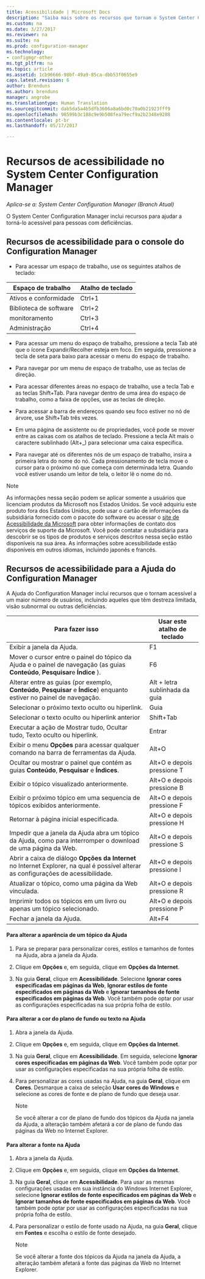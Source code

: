 ```yaml
---
title: Acessibilidade | Microsoft Docs
description: "Saiba mais sobre os recursos que tornam o System Center Configuration Manager acessível para pessoas com deficiências."
ms.custom: na
ms.date: 3/27/2017
ms.reviewer: na
ms.suite: na
ms.prod: configuration-manager
ms.technology:
- configmgr-other
ms.tgt_pltfrm: na
ms.topic: article
ms.assetid: 1cb96666-98bf-49a9-85ca-dbb53f0655e9
caps.latest.revision: 6
author: Brenduns
ms.author: brenduns
manager: angrobe
ms.translationtype: Human Translation
ms.sourcegitcommit: dab5da5a4b5dfb3606a8a6bd0c70a0b21923fff9
ms.openlocfilehash: 98599b3c188c9e9b508fea79ecf9a2b2348e9288
ms.contentlocale: pt-br
ms.lasthandoff: 05/17/2017

---
```

# <a name="accessibility-features-in-system-center-configuration-manager"></a>Recursos de acessibilidade no System Center Configuration Manager

*Aplica-se a: System Center Configuration Manager (Branch Atual)*


O System Center Configuration Manager inclui recursos para ajudar a torná-lo acessível para pessoas com deficiências.


## <a name="bkmk_aconsole"></a> Recursos de acessibilidade para o console do Configuration Manager  
-   Para acessar um espaço de trabalho, use os seguintes atalhos de teclado:  

|Espaço de trabalho|Atalho de teclado|  
|------|--------|  
|Ativos e conformidade|Ctrl+1|  
|Biblioteca de software|Ctrl+2|  
|monitoramento|Ctrl+3|  
|Administração|Ctrl+4|  

-   Para acessar um menu do espaço de trabalho, pressione a tecla Tab até que o ícone Expandir/Recolher esteja em foco. Em seguida, pressione a tecla de seta para baixo para acessar o menu do espaço de trabalho.  

-   Para navegar por um menu de espaço de trabalho, use as teclas de direção.  

-   Para acessar diferentes áreas no espaço de trabalho, use a tecla Tab e as teclas Shift+Tab. Para navegar dentro de uma área do espaço de trabalho, como a faixa de opções, use as teclas de direção.  

-   Para acessar a barra de endereços quando seu foco estiver no nó de árvore, use Shift+Tab três vezes.  

-   Em uma página de assistente ou de propriedades, você pode se mover entre as caixas com os atalhos de teclado. Pressione a tecla Alt mais o caractere sublinhado (Alt+_) para selecionar uma caixa específica.     

-  Para navegar até os diferentes nós de um espaço de trabalho, insira a primeira letra do nome do nó. Cada pressionamento de tecla move o cursor para o próximo nó que começa com determinada letra. Quando você estiver usando um leitor de tela, o leitor lê o nome do nó.

> [!NOTE]  
>  As informações nessa seção podem se aplicar somente a usuários que licenciam produtos da Microsoft nos Estados Unidos. Se você adquiriu este produto fora dos Estados Unidos, pode usar o cartão de informações da subsidiária fornecido com o pacote do software ou acessar o [site de Acessibilidade da Microsoft](http://go.microsoft.com/fwlink/?LinkId=8431) para obter informações de contato dos serviços de suporte da Microsoft. Você pode contatar a subsidiária para descobrir se os tipos de produtos e serviços descritos nessa seção estão disponíveis na sua área. As informações sobre acessibilidade estão disponíveis em outros idiomas, incluindo japonês e francês.  

##  <a name="bkmk_ahelp"></a> Recursos de acessibilidade para a Ajuda do Configuration Manager  
 A Ajuda do Configuration Manager inclui recursos que o tornam acessível a um maior número de usuários, incluindo aqueles que têm destreza limitada, visão subnormal ou outras deficiências.  

|Para fazer isso|Usar este atalho de teclado|  
|----------------|--------------------------------|  
|Exibir a janela da Ajuda.|F1|  
|Mover o cursor entre o painel do tópico da Ajuda e o painel de navegação (as guias **Conteúdo**, **Pesquisar**e **Índice** ).|F6|  
|Alterar entre as guias (por exemplo, **Conteúdo**, **Pesquisar** e **Índice**) enquanto estiver no painel de navegação.|Alt + letra sublinhada da guia|  
|Selecionar o próximo texto oculto ou hiperlink.|Guia|  
|Selecionar o texto oculto ou hiperlink anterior|Shift+Tab|  
|Executar a ação de Mostrar tudo, Ocultar tudo, Texto oculto ou hiperlink.|Entrar|  
|Exibir o menu **Opções** para acessar qualquer comando na barra de ferramentas da Ajuda.|Alt+O|  
|Ocultar ou mostrar o painel que contém as guias **Conteúdo**, **Pesquisar** e **Índices**.|Alt+O e depois pressione T|  
|Exibir o tópico visualizado anteriormente.|Alt+O e depois pressione B|  
|Exibir o próximo tópico em uma sequencia de tópicos exibidos anteriormente.|Alt+O e depois pressione F|  
|Retornar à página inicial especificada.|Alt+O e depois pressione H|  
|Impedir que a janela da Ajuda abra um tópico da Ajuda, como para interromper o download de uma página da Web.|Alt+O e depois pressione S|  
|Abrir a caixa de diálogo **Opções da Internet** no Internet Explorer, na qual é possível alterar as configurações de acessibilidade.|Alt+O e depois pressione I|  
|Atualizar o tópico, como uma página da Web vinculada.|Alt+O e depois pressione R|  
|Imprimir todos os tópicos em um livro ou apenas um tópico selecionado.|Alt+O e depois pressione P|  
|Fechar a janela da Ajuda.|Alt+F4|  

#### <a name="to-change-the-appearance-of-a-help-topic"></a>Para alterar a aparência de um tópico da Ajuda  

1.  Para se preparar para personalizar cores, estilos e tamanhos de fontes na Ajuda, abra a janela da Ajuda.  

2.  Clique em **Opções** e, em seguida, clique em **Opções da Internet**.  

3.  Na guia **Geral**, clique em **Acessibilidade**. Selecione **Ignorar cores especificadas em páginas da Web**, **Ignorar estilos de fonte especificados em páginas da Web** e **Ignorar tamanhos de fonte especificados em páginas da Web**. Você também pode optar por usar as configurações especificadas na sua própria folha de estilo.  

#### <a name="to-change-the-color-of-the-background-or-text-in-help"></a>Para alterar a cor do plano de fundo ou texto na Ajuda  

1.  Abra a janela da Ajuda.  

2.  Clique em **Opções** e, em seguida, clique em **Opções da Internet**.  

3.  Na guia **Geral**, clique em **Acessibilidade**. Em seguida, selecione **Ignorar cores especificadas em páginas da Web**. Você também pode optar por usar as configurações especificadas na sua própria folha de estilo.  

4.  Para personalizar as cores usadas na Ajuda, na guia **Geral**, clique em **Cores**. Desmarque a caixa de seleção **Usar cores do Windows** e selecione as cores de fonte e de plano de fundo que deseja usar.  

    > [!NOTE]  
    >  Se você alterar a cor de plano de fundo dos tópicos da Ajuda na janela da Ajuda, a alteração também afetará a cor de plano de fundo das páginas da Web no Internet Explorer.  

#### <a name="to-change-the-font-in-help"></a>Para alterar a fonte na Ajuda  

1.  Abra a janela da Ajuda.  

2.  Clique em **Opções** e, em seguida, clique em **Opções da Internet**.  

3.  Na guia **Geral**, clique em **Acessibilidade**. Para usar as mesmas configurações usadas em sua instância do Windows Internet Explorer, selecione **Ignorar estilos de fonte especificados em páginas da Web** e **Ignorar tamanhos de fonte especificados em páginas da Web**. Você também pode optar por usar as configurações especificadas na sua própria folha de estilo.  

4.  Para personalizar o estilo de fonte usado na Ajuda, na guia **Geral**, clique em **Fontes** e escolha o estilo de fonte desejado.  

    > [!NOTE]  
    >  Se você alterar a fonte dos tópicos da Ajuda na janela da Ajuda, a alteração também afetará a fonte das páginas da Web no Internet Explorer.  


